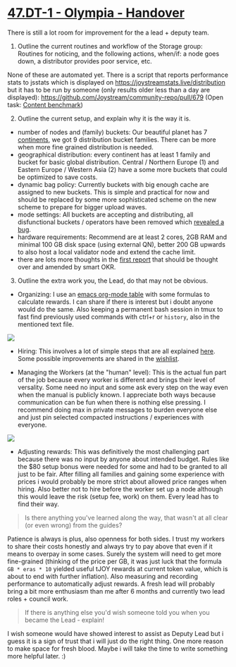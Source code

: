 # [47.DT-1 - Olympia - Handover](https://blog.joystream.org/sumer-kpis/#47.DT-1)

There is still a lot room for improvement for the a lead + deputy team.

1. Outline the current routines and workflow of the Storage group: Routines for noticing, and the following actions, when/if: a node goes down, a distributor provides poor service, etc.

None of these are automated yet. There is a script that reports performance stats to jsstats which is displayed on https://joystreamstats.live/distribution but it has to be run by someone (only results older less than a day are displayed): https://github.com/Joystream/community-repo/pull/679 (Open task: [Content benchmark](https://github.com/Joystream/community-repo/issues/656))

2. Outline the current setup, and explain why it is the way it is.

- number of nodes and (family) buckets: Our beautiful planet has 7 [continents](https://en.wikipedia.org/wiki/Continent), we got 9 distribution bucket families. There can be more when more fine grained distribution is needed.
- geographical distribution: every continent has at least 1 family and bucket for basic global distribution. Central / Northern Europe (1) and Eastern Europe / Western Asia (2) have a some more buckets that could be optimized to save costs.
- dynamic bag policy: Currently buckets with big enough cache are assigned to new buckets. This is simple and practical for now and should be replaced by some more sophisticated scheme on the new scheme to prepare for bigger upload waves.
- mode settings: All buckets are accepting and distributing, all disfunctional buckets / operators have been removed which [revealed a bug](https://discord.com/channels/811216481340751934/859752198166282280/954662917045903382).
- hardware requirements: Recommend are at least 2 cores, 2GB RAM and minimal 100 GB disk space (using external QN), better 200 GB upwards to also host a local validator node and extend the cache limit.
- there are lots more thoughts in the [first report](https://github.com/Joystream/community-repo/blob/master/working-groups/distributors/giza1.md) that should be thought over and amended by smart OKR.

3. Outline the extra work you, the Lead, do that may not be obvious.

- Organizing: I use an [emacs org-mode table](https://orgmode.org/org.html#Advanced-features) with some formulas to calculate rewards. I can share if there is interest but i doubt anyone would do the same. Also keeping a permanent bash session in tmux to fast find previously used commands with ctrl+r or `history`, also in the mentioned text file.

![](img/emacs-org-mode.png)

- Hiring: This involves a lot of simple steps that are all explained [here](https://github.com/Joystream/helpdesk/tree/master/roles/distributors-lead). Some possible improvements are shared in the [wishlist](https://github.com/Joystream/joystream/issues/276).

- Managing the Workers (at the "human" level): This is the actual fun part of the job because every worker is different and brings their level of versality. Some need no input and some ask every step on the way even when the manual is publicly known. I appreciate both ways because communication can be fun when there is nothing else pressing. I recommend doing max in private messages to burden everyone else and just pin selected compacted instructions / experiences with everyone.

![](img/tmux-history.png)

- Adjusting rewards: This was definitively the most challenging part because there was no input by anyone about intended budget. Rules like the $80 setup bonus were needed for some and had to be granted to all just to be fair. After filling all families and gaining some experience with prices i would probably be more strict about allowed price ranges when hiring. Also better not to hire before the worker set up a node although this would leave the risk (setup fee, work) on them. Every lead has to find their way.

> Is there anything you've learned along the way, that wasn't at all clear (or even wrong) from the guides?

Patience is always is plus, also openness for both sides. I trust my workers to share their costs honestly and always try to pay above that even if it means to overpay in some cases. Surely the system will need to get more fine-grained (thinking of the price per GB, it was just luck that the formula `GB * eras * 10` yielded useful tJOY rewards at current token value, which is about to end with further inflation). Also measuring and recording performance to automatically adjust rewards. A fresh lead will probably bring a bit more enthusiasm than me after 6 months and currently two lead roles + council work.

> If there is anything else you'd wish someone told you when you became the Lead - explain!

I wish someone would have showed interest to assist as Deputy Lead but i guess it is a sign of trust that i will just do the right thing. One more reason to make space for fresh blood. Maybe i will take the time to write something more helpful later. :)
